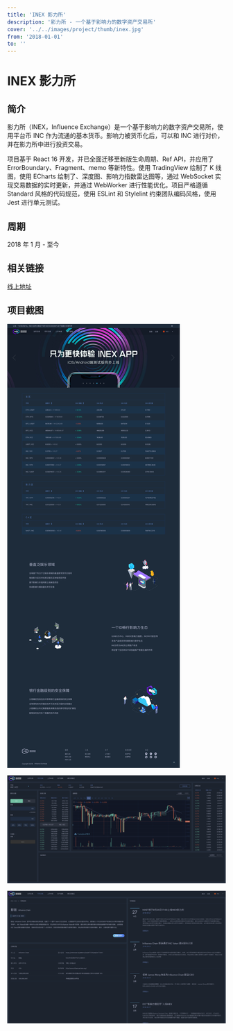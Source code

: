 ```yaml
---
title: 'INEX 影力所'
description: '影力所 - 一个基于影响力的数字资产交易所'
cover: '../../images/project/thumb/inex.jpg'
from: '2018-01-01'
to: ''
---
```



# INEX 影力所

## 简介

影力所（INEX，Influence Exchange）是一个基于影响力的数字资产交易所，使用平台币 INC 作为流通的基本货币。影响力被货币化后，可以和 INC 进行对价，并在影力所中进行投资交易。

项目基于 React 16 开发，并已全面迁移至新版生命周期、Ref API，并应用了 ErrorBoundary、Fragment、memo 等新特性。使用 TradingView 绘制了 K 线图，使用 ECharts 绘制了、深度图、影响力指数雷达图等，通过 WebSocket 实现交易数据的实时更新，并通过 WebWorker 进行性能优化。项目严格遵循 Standard 风格的代码规范，使用 ESLint 和 Stylelint 约束团队编码风格，使用 Jest 进行单元测试。

## 周期

2018 年 1 月 - 至今

## 相关链接

<a target="_blank" href='https://www.inex.exchange'>线上地址</a>

## 项目截图

![首页](../../images/project/inex/1.png)

![交易主页](../../images/project/inex/2.png)

![币种资料](../../images/project/inex/3.png)